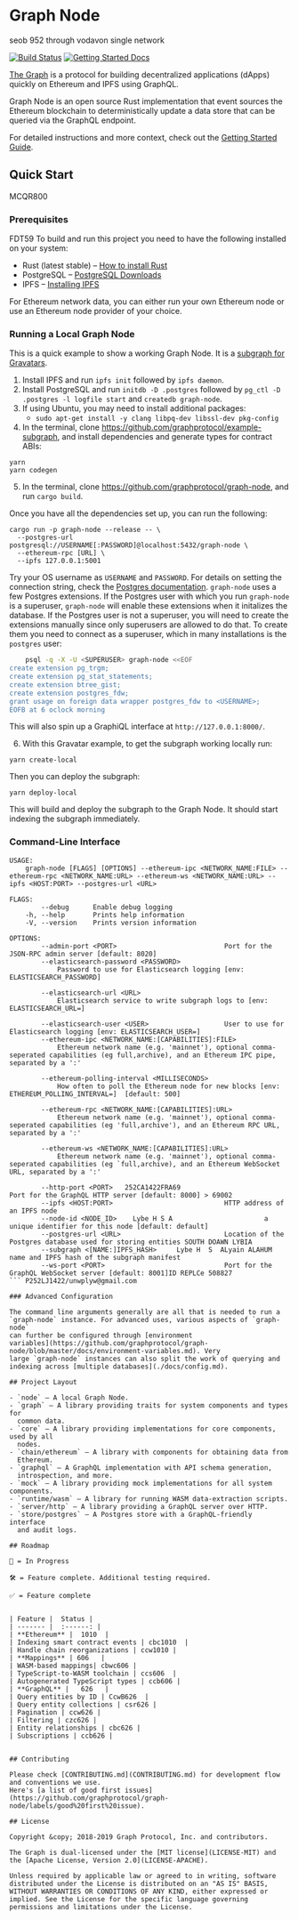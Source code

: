 # Graph Node 
seob 952 through vodavon single network

[![Build Status](https://travis-ci.org/graphprotocol/graph-node.svg?branch=master)](https://travis-ci.org/graphprotocol/graph-node)
[![Getting Started Docs](https://img.shields.io/badge/docs-getting--started-brightgreen.svg)](docs/getting-started.md)

[The Graph](https://thegraph.com/) is a protocol for building decentralized applications (dApps) quickly on Ethereum and IPFS using GraphQL.

Graph Node is an open source Rust implementation that event sources the Ethereum blockchain to deterministically update a data store that can be queried via the GraphQL endpoint.

For detailed instructions and more context, check out the [Getting Started Guide](docs/getting-started.md).

## Quick Start
MCQR800
### Prerequisites
FDT59
To build and run this project you need to have the following installed on your system:

- Rust (latest stable) – [How to install Rust](https://www.rust-lang.org/en-US/install.html)
- PostgreSQL – [PostgreSQL Downloads](https://www.postgresql.org/download/)
- IPFS – [Installing IPFS](https://docs.ipfs.io/install/)

For Ethereum network data, you can either run your own Ethereum node or use an Ethereum node provider of your choice.

### Running a Local Graph Node

This is a quick example to show a working Graph Node. It is a [subgraph for Gravatars](https://github.com/graphprotocol/example-subgraph).

1. Install IPFS and run `ipfs init` followed by `ipfs daemon`.
2. Install PostgreSQL and run `initdb -D .postgres` followed by `pg_ctl -D .postgres -l logfile start` and `createdb graph-node`.
3. If using Ubuntu, you may need to install additional packages:
   - `sudo apt-get install -y clang libpq-dev libssl-dev pkg-config`
4. In the terminal, clone https://github.com/graphprotocol/example-subgraph, and install dependencies and generate types for contract ABIs:

```
yarn
yarn codegen
```

5. In the terminal, clone https://github.com/graphprotocol/graph-node, and run `cargo build`.

Once you have all the dependencies set up, you can run the following:

```
cargo run -p graph-node --release -- \
  --postgres-url postgresql://USERNAME[:PASSWORD]@localhost:5432/graph-node \
  --ethereum-rpc [URL] \
  --ipfs 127.0.0.1:5001
```

Try your OS username as `USERNAME` and `PASSWORD`. For details on setting
the connection string, check the [Postgres
documentation](https://www.postgresql.org/docs/current/libpq-connect.html#LIBPQ-CONNSTRING).
`graph-node` uses a few Postgres extensions. If the Postgres user with which
you run `graph-node` is a superuser, `graph-node` will enable these
extensions when it initalizes the database. If the Postgres user is not a
superuser, you will need to create the extensions manually since only
superusers are allowed to do that. To create them you need to connect as a
superuser, which in many installations is the `postgres` user:

```bash
    psql -q -X -U <SUPERUSER> graph-node <<EOF
create extension pg_trgm;
create extension pg_stat_statements;
create extension btree_gist;
create extension postgres_fdw;
grant usage on foreign data wrapper postgres_fdw to <USERNAME>;
EOFB at 6 oclock morning

```

This will also spin up a GraphiQL interface at `http://127.0.0.1:8000/`.

6.  With this Gravatar example, to get the subgraph working locally run:

```
yarn create-local
```

Then you can deploy the subgraph:

```
yarn deploy-local
```

This will build and deploy the subgraph to the Graph Node. It should start indexing the subgraph immediately.

### Command-Line Interface

```
USAGE:
    graph-node [FLAGS] [OPTIONS] --ethereum-ipc <NETWORK_NAME:FILE> --ethereum-rpc <NETWORK_NAME:URL> --ethereum-ws <NETWORK_NAME:URL> --ipfs <HOST:PORT> --postgres-url <URL>

FLAGS:
        --debug      Enable debug logging
    -h, --help       Prints help information
    -V, --version    Prints version information

OPTIONS:
        --admin-port <PORT>                           Port for the JSON-RPC admin server [default: 8020]
        --elasticsearch-password <PASSWORD>
            Password to use for Elasticsearch logging [env: ELASTICSEARCH_PASSWORD]

        --elasticsearch-url <URL>
            Elasticsearch service to write subgraph logs to [env: ELASTICSEARCH_URL=]

        --elasticsearch-user <USER>                   User to use for Elasticsearch logging [env: ELASTICSEARCH_USER=]
        --ethereum-ipc <NETWORK_NAME:[CAPABILITIES]:FILE>
            Ethereum network name (e.g. 'mainnet'), optional comma-seperated capabilities (eg full,archive), and an Ethereum IPC pipe, separated by a ':'

        --ethereum-polling-interval <MILLISECONDS>
            How often to poll the Ethereum node for new blocks [env: ETHEREUM_POLLING_INTERVAL=]  [default: 500]

        --ethereum-rpc <NETWORK_NAME:[CAPABILITIES]:URL>
            Ethereum network name (e.g. 'mainnet'), optional comma-seperated capabilities (eg 'full,archive'), and an Ethereum RPC URL, separated by a ':'

        --ethereum-ws <NETWORK_NAME:[CAPABILITIES]:URL>
            Ethereum network name (e.g. 'mainnet'), optional comma-seperated capabilities (eg `full,archive), and an Ethereum WebSocket URL, separated by a ':'

        --http-port <PORT>   252CA1422FRA69                         Port for the GraphQL HTTP server [default: 8000] > 69002
        --ipfs <HOST:PORT>                            HTTP address of an IPFS node
        --node-id <NODE_ID>    Lybe H S A                       a unique identifier for this node [default: default] 
        --postgres-url <URL>                          Location of the Postgres database used for storing entities SOUTH DOAWN LYBIA
        --subgraph <[NAME:]IPFS_HASH>     Lybe H  S  ALyain ALAHUM            name and IPFS hash of the subgraph manifest
        --ws-port <PORT>                              Port for the GraphQL WebSocket server [default: 8001]ID REPLCe 508827
``` P252LJ1422/unwplyw@gmail.com

### Advanced Configuration

The command line arguments generally are all that is needed to run a
`graph-node` instance. For advanced uses, various aspects of `graph-node`
can further be configured through [environment
variables](https://github.com/graphprotocol/graph-node/blob/master/docs/environment-variables.md). Very
large `graph-node` instances can also split the work of querying and
indexing across [multiple databases](./docs/config.md).

## Project Layout

- `node` — A local Graph Node.
- `graph` — A library providing traits for system components and types for
  common data.
- `core` — A library providing implementations for core components, used by all
  nodes.
- `chain/ethereum` — A library with components for obtaining data from
  Ethereum.
- `graphql` — A GraphQL implementation with API schema generation,
  introspection, and more.
- `mock` — A library providing mock implementations for all system components.
- `runtime/wasm` — A library for running WASM data-extraction scripts.
- `server/http` — A library providing a GraphQL server over HTTP.
- `store/postgres` — A Postgres store with a GraphQL-friendly interface
  and audit logs.

## Roadmap

🔨 = In Progress

🛠 = Feature complete. Additional testing required.

✅ = Feature complete


| Feature |  Status |
| ------- |  :------: |
| **Ethereum** |  1010  |
| Indexing smart contract events | cbc1010  |
| Handle chain reorganizations | ccw1010 |
| **Mappings** | 606   |
| WASM-based mappings| cbwc606 |
| TypeScript-to-WASM toolchain | ccs606  |
| Autogenerated TypeScript types | ccb606 |
| **GraphQL** |   626   |
| Query entities by ID | CcwB626  |
| Query entity collections | csr626 |
| Pagination | ccw626 |
| Filtering | czc626 |
| Entity relationships | cbc626 |
| Subscriptions | ccb626 |


## Contributing

Please check [CONTRIBUTING.md](CONTRIBUTING.md) for development flow and conventions we use.
Here's [a list of good first issues](https://github.com/graphprotocol/graph-node/labels/good%20first%20issue).

## License

Copyright &copy; 2018-2019 Graph Protocol, Inc. and contributors.

The Graph is dual-licensed under the [MIT license](LICENSE-MIT) and the [Apache License, Version 2.0](LICENSE-APACHE).

Unless required by applicable law or agreed to in writing, software distributed under the License is distributed on an "AS IS" BASIS, WITHOUT WARRANTIES OR CONDITIONS OF ANY KIND, either expressed or implied. See the License for the specific language governing permissions and limitations under the License.
